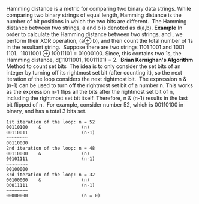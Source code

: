 Hamming distance is a metric for comparing two binary data strings. While comparing two binary strings of equal length, Hamming distance is the number of bit positions in which the two bits are different.
​
The Hamming distance between two strings, a and b is denoted as d(a,b).
​
**Example**
In order to calculate the Hamming distance between two strings, and , we perform their XOR operation, (a⊕ b), and then count the total number of 1s in the resultant string.
​
Suppose there are two strings 1101 1001 and 1001 1101.
​
11011001 ⊕ 10011101 = 01000100. Since, this contains two 1s, the Hamming distance, d(11011001, 10011101) = 2.
​
**Brian Kernighan's Algorithm**
Method to count set bits
​
The idea is to only consider the set bits of an integer by turning off its rightmost set bit (after counting it), so the next iteration of the loop considers the next rightmost bit.
​
The expression n & (n-1) can be used to turn off the rightmost set bit of a number n. This works as the expression n-1 flips all the bits after the rightmost set bit of n, including the rightmost set bit itself. Therefore, n & (n-1) results in the last bit flipped of n.
​
For example, consider number 52, which is 00110100 in binary, and has a total 3 bits set.
​
```
1st iteration of the loop: n = 52
00110100    &               (n)
00110011                    (n-1)
~~~~~~~~
00110000
2nd iteration of the loop: n = 48
00110000    &               (n)
00101111                    (n-1)
~~~~~~~~
00100000
3rd iteration of the loop: n = 32
00100000    &               (n)
00011111                    (n-1)
~~~~~~~~
00000000                    (n = 0)
```
​